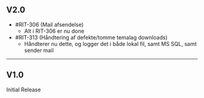 ## V2.0
  * #RIT-306 (Mail afsendelse)
    * Alt i RIT-306 er nu done
  * #RIT-313 (Håndtering af defekte/tomme temalag downloads)
    * Håndterer nu dette, og logger det i både lokal fil, samt MS SQL, samt sender mail

----

## V1.0

Initial Release